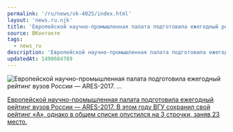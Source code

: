 ```yaml
---
permalink: '/ru/news/vk-4025/index.html'
layout: 'news.ru.njk'
title: 'Европейской научно-промышленная палата подготовила ежегодный рейтинг вузов России — ARES-2017. …'
source: ВКонтакте
tags:
  - news_ru
description: 'Европейской научно-промышленная палата подготовила ежегодный рейтинг вузов России — ARES-2017. …'
updatedAt: 1490684789
---
```

![Европейской научно-промышленная палата подготовила ежегодный рейтинг вузов России — ARES-2017. …](https://sun9-53.userapi.com/c604819/v604819484/34910/Zev01EhexfM.jpg)

[Европейской научно-промышленная палата подготовила ежегодный рейтинг вузов России — ARES-2017. В этом году ВГУ сохранил свой рейтинг «A», однако в общем списке опустился на 3 строчки, заняв 23 место.](http://www.eurochambres.org/ares-2017/russian-federation)
